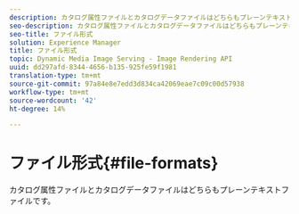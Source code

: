 ```yaml
---
description: カタログ属性ファイルとカタログデータファイルはどちらもプレーンテキストファイルです。
seo-description: カタログ属性ファイルとカタログデータファイルはどちらもプレーンテキストファイルです。
seo-title: ファイル形式
solution: Experience Manager
title: ファイル形式
topic: Dynamic Media Image Serving - Image Rendering API
uuid: dd297afd-8344-4656-b135-925fe59f1981
translation-type: tm+mt
source-git-commit: 97a84e8e7edd3d834ca42069eae7c09c00d57938
workflow-type: tm+mt
source-wordcount: '42'
ht-degree: 14%

---
```



# ファイル形式{#file-formats}

カタログ属性ファイルとカタログデータファイルはどちらもプレーンテキストファイルです。

